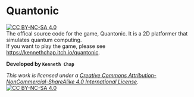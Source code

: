 # Quantonic
[![CC BY-NC-SA 4.0][cc-by-nc-sa-shield]][cc-by-nc-sa]<br />The offical source code for the game, Quantonic. It is a 2D platformer that simulates quantum computing.<br />If you want to play the game, please see https://kennethchap.itch.io/quantonic.

**Developed by `Kenneth Chap`**
 
*This work is licensed under a
[Creative Commons Attribution-NonCommercial-ShareAlike 4.0 International License][cc-by-nc-sa].*
<br />
[![CC BY-NC-SA 4.0][cc-by-nc-sa-image]][cc-by-nc-sa]

[cc-by-nc-sa]: http://creativecommons.org/licenses/by-nc-sa/4.0/
[cc-by-nc-sa-image]: https://licensebuttons.net/l/by-nc-sa/4.0/88x31.png
[cc-by-nc-sa-shield]: https://img.shields.io/badge/License-CC%20BY--NC--SA%204.0-lightgrey.svg
